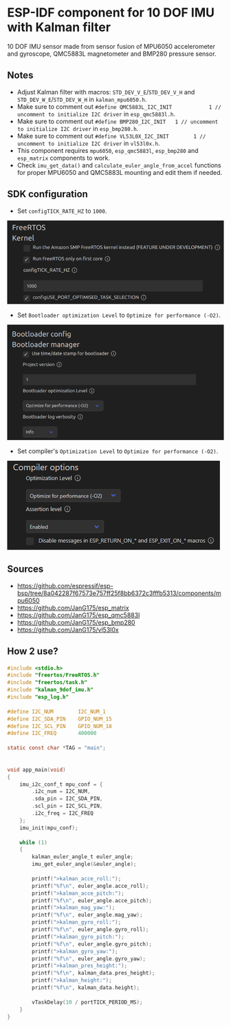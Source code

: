 # ESP-IDF component for 10 DOF IMU with Kalman filter
10 DOF IMU sensor made from sensor fusion of MPU6050 accelerometer and gyroscope, QMC5883L magnetometer and BMP280 pressure sensor.

## Notes
* Adjust Kalman filter with macros: `STD_DEV_V_E`/`STD_DEV_V_H` and `STD_DEV_W_E`/`STD_DEV_W_H` in `kalman_mpu6050.h`.
* Make sure to comment out `#define QMC5883L_I2C_INIT            1 // uncomment to initialize I2C driver` in `esp_qmc5883l.h`.
* Make sure to comment out `#define BMP280_I2C_INIT   1 // uncomment to initialize I2C driver` in `esp_bmp280.h`.
* Make sure to comment out `#define VL53L0X_I2C_INIT        1 // uncomment to initialize I2C driver` in `vl53l0x.h`.
* This component requires `mpu6050`, `esp_qmc5883l`, `esp_bmp280` and `esp_matrix` components to work.
* Check `imu_get_data()` and `calculate_euler_angle_from_accel` functions for proper MPU6050 and QMC5883L mounting and edit them if needed.

## SDK configuration
* Set `configTICK_RATE_HZ` to `1000`.

![tickrate](images/tickrate.png)

* Set `Bootloader optimization Level` to `Optimize for performance (-O2)`.

![bootloader](images/bootloader.png)

* Set compiler's `Optimization Level` to `Optimize for performance (-O2)`.

![compiler](images/compiler.png)

## Sources
* https://github.com/espressif/esp-bsp/tree/8a042287f67573e757ff25f8bb6372c3fffb5313/components/mpu6050
* https://github.com/JanG175/esp_matrix
* https://github.com/JanG175/esp_qmc5883l
* https://github.com/JanG175/esp_bmp280
* https://github.com/JanG175/vl53l0x

## How 2 use?
```C
#include <stdio.h>
#include "freertos/FreeRTOS.h"
#include "freertos/task.h"
#include "kalman_9dof_imu.h"
#include "esp_log.h"

#define I2C_NUM        I2C_NUM_1
#define I2C_SDA_PIN    GPIO_NUM_15
#define I2C_SCL_PIN    GPIO_NUM_18
#define I2C_FREQ       400000

static const char *TAG = "main";


void app_main(void)
{
    imu_i2c_conf_t mpu_conf = {
        .i2c_num = I2C_NUM,
        .sda_pin = I2C_SDA_PIN,
        .scl_pin = I2C_SCL_PIN,
        .i2c_freq = I2C_FREQ
    };
    imu_init(mpu_conf);

    while (1)
    {
        kalman_euler_angle_t euler_angle;
        imu_get_euler_angle(&euler_angle);

        printf(">kalman_acce_roll:");
        printf("%f\n", euler_angle.acce_roll);
        printf(">kalman_acce_pitch:");
        printf("%f\n", euler_angle.acce_pitch);
        printf(">kalman_mag_yaw:");
        printf("%f\n", euler_angle.mag_yaw);
        printf(">kalman_gyro_roll:");
        printf("%f\n", euler_angle.gyro_roll);
        printf(">kalman_gyro_pitch:");
        printf("%f\n", euler_angle.gyro_pitch);
        printf(">kalman_gyro_yaw:");
        printf("%f\n", euler_angle.gyro_yaw);
        printf(">kalman_pres_height:");
        printf("%f\n", kalman_data.pres_height);
        printf(">kalman_height:");
        printf("%f\n", kalman_data.height);

        vTaskDelay(10 / portTICK_PERIOD_MS);
    }
}
```
